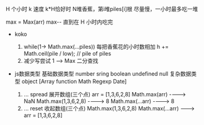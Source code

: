 H 个小时 
k 速度   k*H恰好时
N堆香蕉，第i堆piles[i]根
尽量慢，一小时最多吃一堆

max = Max(arr)
max-- 直到在 H 小时内吃完

- koko
    1. while(1-> Math.max(...piles))
       每把香蕉花的小时数相加 h += Math.ceil(pile / low); // pile of piles
    2. 减少写尝试
        1 --> Max 二分查找



- js数据类型
    基础数据类型
    number sring boolean undefined null
    复杂数据类型 object
    [Array function Math Regexp Date]
    
    1. ... spread 展开数组(三个点)
        arr = [1,3,6,2,8]
        Math.max(arr) ----> NaN
        Math.max(1,3,6,2,8) ----> 8
        Math.max(...arr) ----> 8
    2. ... reset 收起数组(三个点)
        Math.max(1,3,6,2,8)
        Math.max(...arr) ---> arr = [1,3,6,2,8]